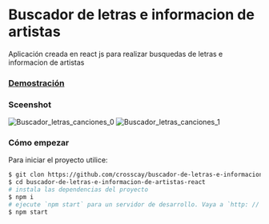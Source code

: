 # Buscador de letras e informacion de artistas
Aplicación creada en react js para realizar busquedas de letras e informacion de artistas

### [Demostración](https://buscador-de-letras-e-informacion-de-artistas-con-react.netlify.app/)

### Sceenshot
![Buscador_letras_canciones_0](https://user-images.githubusercontent.com/15184739/93729707-4d0dd700-fb8b-11ea-9b63-62851b71ebd9.PNG)
![Buscador_letras_canciones_1](https://user-images.githubusercontent.com/15184739/93729737-66af1e80-fb8b-11ea-8150-6c96af38b975.PNG)

### Cómo empezar

Para iniciar el proyecto utilice:

```bash
$ git clon https://github.com/crosscay/buscador-de-letras-e-informacion-de-artistas-con-react-js.git
$ cd buscador-de-letras-e-informacion-de-artistas-react
# instala las dependencias del proyecto
$ npm i
# ejecute `npm start` para un servidor de desarrollo. Vaya a `http: // localhost: 3000 /`. La aplicación se volverá a cargar automáticamente si cambia alguno de los archivos de origen.
$ npm start
```
